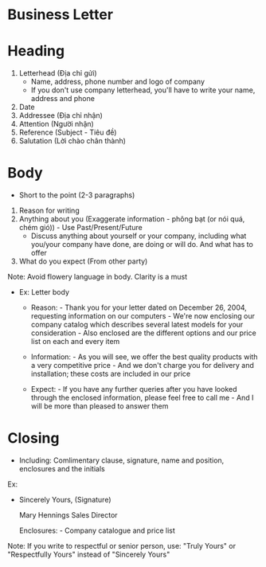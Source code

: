 # Business Letter

# Heading
1. Letterhead (Địa chỉ gửi)
    - Name, address, phone number and logo of company
    - If you don't use company letterhead, you'll have to write your name, address and phone
2. Date
3. Addressee (Địa chỉ nhận)
4. Attention (Người nhận)
5. Reference (Subject - Tiêu đề)
6. Salutation (Lời chào chân thành)

# Body
- Short to the point (2-3 paragraphs)
1. Reason for writing
2. Anything about you (Exaggerate information - phông bạt (or nói quá, chém gió)) - Use Past/Present/Future
    - Discuss anything about yourself or your company, including what you/your company have done, are doing or will do. And what has to offer
3. What do you expect (From other party)

Note:  Avoid flowery language in body. Clarity is a must

+  Ex: Letter body
    - Reason:       - Thank you for your letter dated on December 26, 2004, requesting information on our computers
                    - We're now enclosing our company catalog which describes several latest models for your consideration
                    - Also enclosed are the different options and our price list on each and every item

    - Information:  - As you will see, we offer the best quality products with a very competitive price
                    - And we don't charge you for delivery and installation; these costs are included in our price

    - Expect:       - If you have any further queries after you have looked through the enclosed information, please feel free to call me
                    - And I will be more than pleased to answer them

# Closing
- Including: Comlimentary clause, signature, name and position, enclosures and the initials

Ex:
- Sincerely Yours,
    (Signature)

    Mary Hennings
    Sales Director

    Enclosures: - Company catalogue and price list

Note: If you write to respectful or senior person, use: "Truly Yours" or "Respectfully Yours" instead of "Sincerely Yours"







